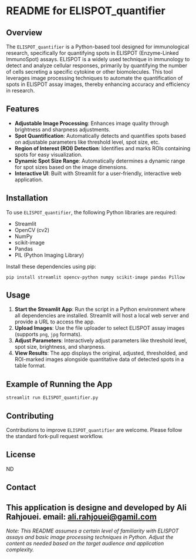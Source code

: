 # README for ELISPOT_quantifier

## Overview
The `ELISPOT_quantifier` is a Python-based tool designed for immunological research, specifically for quantifying spots in ELISPOT (Enzyme-Linked ImmunoSpot) assays. ELISPOT is a widely used technique in immunology to detect and analyze cellular responses, primarily by quantifying the number of cells secreting a specific cytokine or other biomolecules. This tool leverages image processing techniques to automate the quantification of spots in ELISPOT assay images, thereby enhancing accuracy and efficiency in research.

## Features
- **Adjustable Image Processing**: Enhances image quality through brightness and sharpness adjustments.
- **Spot Quantification**: Automatically detects and quantifies spots based on adjustable parameters like threshold level, spot size, etc.
- **Region of Interest (ROI) Detection**: Identifies and marks ROIs containing spots for easy visualization.
- **Dynamic Spot Size Range**: Automatically determines a dynamic range for spot sizes based on the image dimensions.
- **Interactive UI**: Built with Streamlit for a user-friendly, interactive web application.

## Installation
To use `ELISPOT_quantifier`, the following Python libraries are required:
- Streamlit
- OpenCV (cv2)
- NumPy
- scikit-image
- Pandas
- PIL (Python Imaging Library)

Install these dependencies using pip:
```
pip install streamlit opencv-python numpy scikit-image pandas Pillow
```

## Usage
1. **Start the Streamlit App**: Run the script in a Python environment where all dependencies are installed. Streamlit will host a local web server and provide a URL to access the app.
2. **Upload Images**: Use the file uploader to select ELISPOT assay images (supports `png`, `jpg` formats).
3. **Adjust Parameters**: Interactively adjust parameters like threshold level, spot size, brightness, and sharpness.
4. **View Results**: The app displays the original, adjusted, thresholded, and ROI-marked images alongside quantitative data of detected spots in a table format.

## Example of Running the App
```
streamlit run ELISPOT_quantifier.py
```

## Contributing
Contributions to improve `ELISPOT_quantifier` are welcome. Please follow the standard fork-pull request workflow.

## License
ND

## Contact
This application is designe and developed by Ali Rahjouei.
email: ali.rahjouei@gamil.com
---

*Note: This README assumes a certain level of familiarity with ELISPOT assays and basic image processing techniques in Python. Adjust the content as needed based on the target audience and application complexity.*
